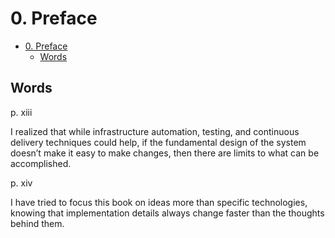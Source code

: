 # 0. Preface

- [0. Preface](#0-preface)
  - [Words](#words)

## Words

p. xiii

I realized that while infrastructure automation, testing, and continuous delivery techniques could help, if the fundamental design of the system doesn’t make it easy to make changes, then there are limits to what can be accomplished.

p. xiv

I have tried to focus this book on ideas more than specific technologies, knowing that implementation details always change faster than the thoughts behind them.
